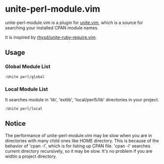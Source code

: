 # unite-perl-module.vim

unite-perl-module.vim is a plugin for [unite.vim](https://github.com/Shougo/unite.vim), which is a source for searching your installed CPAN module names.

It is inspired by [rhysd/unite-ruby-require.vim](https://github.com/rhysd/unite-ruby-require.vim).

## Usage

### Global Module List
```vim
:Unite perl/global
```

### Local Module List
It searches module in 'lib', 'extlib', 'local/perl5/lib' directories in your project.
```vim
:Unite perl/local
```

## Notice
The performance of unite-perl-module.vim may be slow when you are in directories with many child ones like HOME directory.
This is because of the behavior of 'cpan -l', which is for listing up CPAN file.
'cpan -l' searches current directory recursively, so it may be slow.
It's no problem if you are widtin a project directory.
